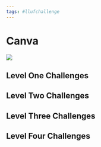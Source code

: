 ```yaml
---
tags: #llufchallenge
---
```



# Canva
![](https://i.imgur.com/XHz3NBf.png)
## Level One Challenges 

## Level Two Challenges 

## Level Three Challenges 

## Level Four Challenges 